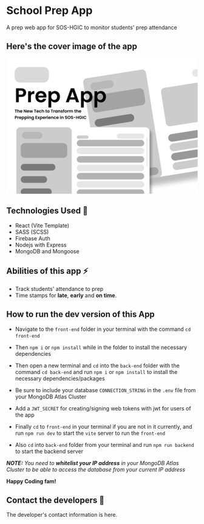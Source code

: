 # School Prep App
A prep web app for SOS-HGIC to monitor students' prep attendance

## Here's the cover image of the app
![Prep App Cover](./front-end/src/assets/cover.png)

## Technologies Used 🔨
- React (Vite Template)
- SASS (SCSS)
- Firebase Auth
- Nodejs with Express
- MongoDB and Mongoose

## Abilities of this app ⚡
- Track students' attendance to prep
- Time stamps for **late**, **early** and **on time**.

## How to run the dev version of this App
- Navigate to the `front-end` folder in your terminal with the command ``cd front-end``
- Then `npm i` or  `npm install` while in the folder to install the necessary dependencies
- Then open a new terminal and `cd` into the `back-end` folder with the command `cd back-end` and run `npm i` or `npm install` to install the necessary dependencies/packages
- Be sure to include your database  `CONNECTION_STRING` in the `.env` file from your MongoDB Atlas Cluster
- Add a `JWT_SECRET` for creating/signing web tokens with jwt for users of the app

- Finally `cd` to `front-end` in your terminal if you are not in it currently, and run `npm run dev`  to start the `vite` server to run the `front-end`
- Also `cd` into `back-end` folder from your terminal and run `npm run backend` to start the backend server

 __*NOTE:*__ *You need to __whitelist your IP address__ in your MongoDB Atlas Cluster to be able to access the database from your current IP address*
 
 __Happy Coding fam!__

## Contact the developers 📧
The developer's contact information is here.
